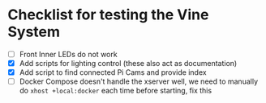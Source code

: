 # Checklist for testing the Vine System

- [ ] Front Inner LEDs do not work
- [X] Add scripts for lighting control (these also act as documentation)
- [X] Add script to find connected Pi Cams and provide index
- [ ] Docker Compose doesn't handle the xserver well, we need to manually do `xhost +local:docker` each time before starting, fix this
